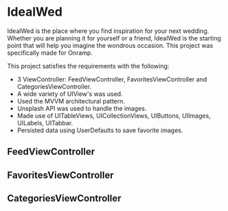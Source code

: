 # IdealWed

IdealWed is the place where you find inspiration for your next wedding. Whether you are planning it for yourself or a friend, IdealWed is the starting point that will help you imagine the wondrous occasion. This project was specifically made for Onramp.

This project satisfies the requirements with the following:
- 3 ViewController: FeedViewController, FavoritesViewController and CategoriesViewController.
- A wide variety of UIView's was used.
- Used the MVVM architectural pattern.
- Unsplash API was used to handle the images.
- Made use of UITableViews, UICollectionViews, UIButtons, UIImages, UILabels, UITabbar.
- Persisted data using UserDefaults to save favorite images.

## FeedViewController

## FavoritesViewController

## CategoriesViewController
